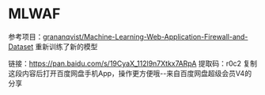 # MLWAF
参考项目：[grananqvist/Machine-Learning-Web-Application-Firewall-and-Dataset](https://github.com/grananqvist/Machine-Learning-Web-Application-Firewall-and-Dataset)
重新训练了新的模型

链接：https://pan.baidu.com/s/19CyaX_112l9n7Xtkx7ARpA 
提取码：r0c2 
复制这段内容后打开百度网盘手机App，操作更方便哦--来自百度网盘超级会员V4的分享

